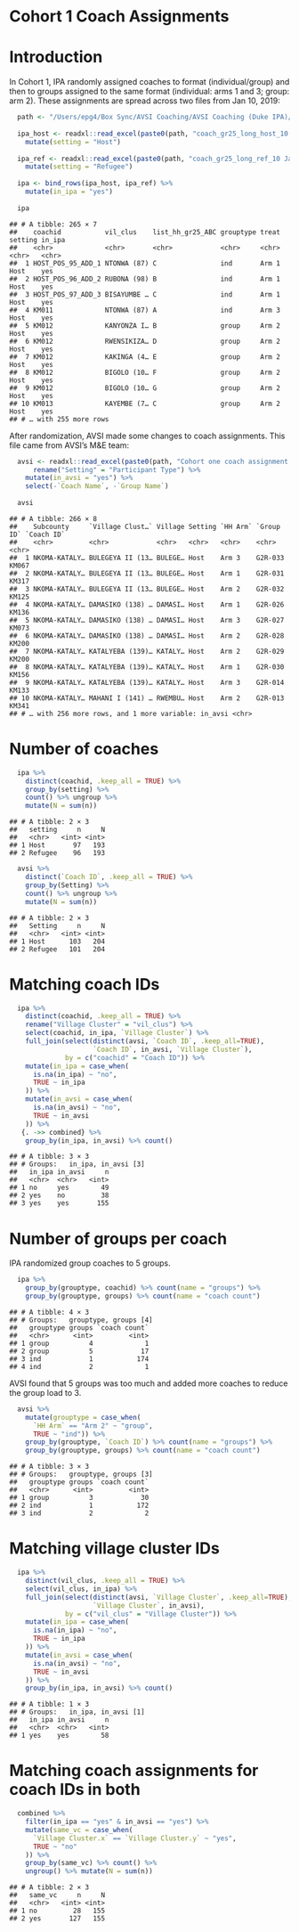 Cohort 1 Coach Assignments
================

# Introduction

In Cohort 1, IPA randomly assigned coaches to format (individual/group)
and then to groups assigned to the same format (individual: arms 1 and
3; group: arm 2). These assignments are spread across two files from Jan
10, 2019:

``` r
  path <- "/Users/epg4/Box Sync/AVSI Coaching/AVSI Coaching (Duke IPA)/Design/Assignments/"
  
  ipa_host <- readxl::read_excel(paste0(path, "coach_gr25_long_host_10 Jan 2019_sortCoach.xls")) %>%
    mutate(setting = "Host")
  
  ipa_ref <- readxl::read_excel(paste0(path, "coach_gr25_long_ref_10 Jan 2019_sortCoach.xls")) %>%
    mutate(setting = "Refugee")
  
  ipa <- bind_rows(ipa_host, ipa_ref) %>%
    mutate(in_ipa = "yes") 
  
  ipa
```

    ## # A tibble: 265 × 7
    ##    coachid           vil_clus    list_hh_gr25_ABC grouptype treat setting in_ipa
    ##    <chr>             <chr>       <chr>            <chr>     <chr> <chr>   <chr> 
    ##  1 HOST_POS_95_ADD_1 NTONWA (87) C                ind       Arm 1 Host    yes   
    ##  2 HOST_POS_96_ADD_2 RUBONA (98) B                ind       Arm 1 Host    yes   
    ##  3 HOST_POS_97_ADD_3 BISAYUMBE … C                ind       Arm 1 Host    yes   
    ##  4 KM011             NTONWA (87) A                ind       Arm 3 Host    yes   
    ##  5 KM012             KANYONZA I… B                group     Arm 2 Host    yes   
    ##  6 KM012             RWENSIKIZA… D                group     Arm 2 Host    yes   
    ##  7 KM012             KAKINGA (4… E                group     Arm 2 Host    yes   
    ##  8 KM012             BIGOLO (10… F                group     Arm 2 Host    yes   
    ##  9 KM012             BIGOLO (10… G                group     Arm 2 Host    yes   
    ## 10 KM013             KAYEMBE (7… C                group     Arm 2 Host    yes   
    ## # … with 255 more rows

After randomization, AVSI made some changes to coach assignments. This
file came from AVSI’s M&E team:

``` r
  avsi <- readxl::read_excel(paste0(path, "Cohort one coach assignment.xlsx")) %>%
      rename("Setting" = "Participant Type") %>%
    mutate(in_avsi = "yes") %>%
    select(-`Coach Name`, -`Group Name`)
  
  avsi
```

    ## # A tibble: 266 × 8
    ##    Subcounty     `Village Clust…` Village Setting `HH Arm` `Group ID` `Coach ID`
    ##    <chr>         <chr>            <chr>   <chr>   <chr>    <chr>      <chr>     
    ##  1 NKOMA-KATALY… BULEGEYA II (13… BULEGE… Host    Arm 3    G2R-033    KM067     
    ##  2 NKOMA-KATALY… BULEGEYA II (13… BULEGE… Host    Arm 1    G2R-031    KM317     
    ##  3 NKOMA-KATALY… BULEGEYA II (13… BULEGE… Host    Arm 2    G2R-032    KM125     
    ##  4 NKOMA-KATALY… DAMASIKO (138) … DAMASI… Host    Arm 1    G2R-026    KM136     
    ##  5 NKOMA-KATALY… DAMASIKO (138) … DAMASI… Host    Arm 3    G2R-027    KM073     
    ##  6 NKOMA-KATALY… DAMASIKO (138) … DAMASI… Host    Arm 2    G2R-028    KM200     
    ##  7 NKOMA-KATALY… KATALYEBA (139)… KATALY… Host    Arm 2    G2R-029    KM200     
    ##  8 NKOMA-KATALY… KATALYEBA (139)… KATALY… Host    Arm 1    G2R-030    KM156     
    ##  9 NKOMA-KATALY… KATALYEBA (139)… KATALY… Host    Arm 3    G2R-014    KM133     
    ## 10 NKOMA-KATALY… MAHANI I (141) … RWEMBU… Host    Arm 2    G2R-013    KM341     
    ## # … with 256 more rows, and 1 more variable: in_avsi <chr>

# Number of coaches

``` r
  ipa %>%
    distinct(coachid, .keep_all = TRUE) %>%
    group_by(setting) %>% 
    count() %>% ungroup %>%
    mutate(N = sum(n))
```

    ## # A tibble: 2 × 3
    ##   setting     n     N
    ##   <chr>   <int> <int>
    ## 1 Host       97   193
    ## 2 Refugee    96   193

``` r
  avsi %>%
    distinct(`Coach ID`, .keep_all = TRUE) %>%
    group_by(Setting) %>% 
    count() %>% ungroup %>%
    mutate(N = sum(n))
```

    ## # A tibble: 2 × 3
    ##   Setting     n     N
    ##   <chr>   <int> <int>
    ## 1 Host      103   204
    ## 2 Refugee   101   204

# Matching coach IDs

``` r
  ipa %>%
    distinct(coachid, .keep_all = TRUE) %>%
    rename("Village Cluster" = "vil_clus") %>%
    select(coachid, in_ipa, `Village Cluster`) %>%
    full_join(select(distinct(avsi, `Coach ID`, .keep_all=TRUE),
                     `Coach ID`, in_avsi, `Village Cluster`), 
              by = c("coachid" = "Coach ID")) %>%
    mutate(in_ipa = case_when(
      is.na(in_ipa) ~ "no",
      TRUE ~ in_ipa
    )) %>%
    mutate(in_avsi = case_when(
      is.na(in_avsi) ~ "no",
      TRUE ~ in_avsi
    )) %>%
   {. ->> combined} %>%
    group_by(in_ipa, in_avsi) %>% count()
```

    ## # A tibble: 3 × 3
    ## # Groups:   in_ipa, in_avsi [3]
    ##   in_ipa in_avsi     n
    ##   <chr>  <chr>   <int>
    ## 1 no     yes        49
    ## 2 yes    no         38
    ## 3 yes    yes       155

# Number of groups per coach

IPA randomized group coaches to 5 groups.

``` r
  ipa %>%
    group_by(grouptype, coachid) %>% count(name = "groups") %>% 
    group_by(grouptype, groups) %>% count(name = "coach count")
```

    ## # A tibble: 4 × 3
    ## # Groups:   grouptype, groups [4]
    ##   grouptype groups `coach count`
    ##   <chr>      <int>         <int>
    ## 1 group          4             1
    ## 2 group          5            17
    ## 3 ind            1           174
    ## 4 ind            2             1

AVSI found that 5 groups was too much and added more coaches to reduce
the group load to 3.

``` r
  avsi %>%
    mutate(grouptype = case_when(
      `HH Arm` == "Arm 2" ~ "group",
      TRUE ~ "ind")) %>%
    group_by(grouptype, `Coach ID`) %>% count(name = "groups") %>% 
    group_by(grouptype, groups) %>% count(name = "coach count")
```

    ## # A tibble: 3 × 3
    ## # Groups:   grouptype, groups [3]
    ##   grouptype groups `coach count`
    ##   <chr>      <int>         <int>
    ## 1 group          3            30
    ## 2 ind            1           172
    ## 3 ind            2             2

# Matching village cluster IDs

``` r
  ipa %>%
    distinct(vil_clus, .keep_all = TRUE) %>%
    select(vil_clus, in_ipa) %>%
    full_join(select(distinct(avsi, `Village Cluster`, .keep_all=TRUE),
                     `Village Cluster`, in_avsi), 
              by = c("vil_clus" = "Village Cluster")) %>%
    mutate(in_ipa = case_when(
      is.na(in_ipa) ~ "no",
      TRUE ~ in_ipa
    )) %>%
    mutate(in_avsi = case_when(
      is.na(in_avsi) ~ "no",
      TRUE ~ in_avsi
    )) %>%
    group_by(in_ipa, in_avsi) %>% count()
```

    ## # A tibble: 1 × 3
    ## # Groups:   in_ipa, in_avsi [1]
    ##   in_ipa in_avsi     n
    ##   <chr>  <chr>   <int>
    ## 1 yes    yes        58

# Matching coach assignments for coach IDs in both

``` r
  combined %>%
    filter(in_ipa == "yes" & in_avsi == "yes") %>%
    mutate(same_vc = case_when(
      `Village Cluster.x` == `Village Cluster.y` ~ "yes",
      TRUE ~ "no"
    )) %>%
    group_by(same_vc) %>% count() %>%
    ungroup() %>% mutate(N = sum(n))
```

    ## # A tibble: 2 × 3
    ##   same_vc     n     N
    ##   <chr>   <int> <int>
    ## 1 no         28   155
    ## 2 yes       127   155
